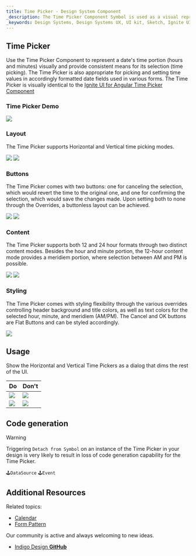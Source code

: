 ```yaml
---
title: Time Picker - Design System Component
_description: The Time Picker Component Symbol is used as a visual representation of time providing the necessary mechanisms for time picking. 
_keywords: Design Systems, Design Systems UX, UI kit, Sketch, Ignite UI for Angular, Sketch to Angular, Sketch to Angular, Angular, Angular Design System, Export code from Sketch, Design Kits for Angular, Sketch HTML, Sketch to HTML, Sketch UI kits
---
```


## Time Picker

Use the Time Picker Component to represent a date's time portion (hours and minutes) visually and provide consistent means for its selection (time picking). The Time Picker is also appropriate for picking and setting time values in accordingly formatted date fields used in various forms. The Time Picker is visually identical to the [Ignite UI for Angular Time Picker Component](https://www.infragistics.com/products/ignite-ui-angular/angular/components/time_picker.html)

### Time Picker Demo

![](../images/timepicker_demo.png)

### Layout

The Time Picker supports Horizontal and Vertical time picking modes.

![](../images/timepicker_horizontal.png)
![](../images/timepicker_vertical.png)

### Buttons

The Time Picker comes with two buttons: one for canceling the selection, which would revert the time to the original one, and one for confirming the selection, which would save the changes made. Upon setting both to none through the Overrides, a buttonless layout can be achieved.

![](../images/timepicker_buttons.png)
![](../images/timepicker_nobuttons.png)

### Content

The Time Picker supports both 12 and 24 hour formats through two distinct content modes. Besides the hour and minute portion, the 12-hour content mode provides a meridiem portion, where selection between AM and PM is possible.

![](../images/timepicker_12.png)
![](../images/timepicker_24.png)

### Styling

The Time Picker comes with styling flexibility through the various overrides controlling header background and title colors, as well as text colors for the selected hour, minute, and meridiem (AM/PM). The Cancel and OK buttons are Flat Buttons and can be styled accordingly.

![](../images/timepicker_styling.png)

## Usage

Show the Horizontal and Vertical Time Pickers as a dialog that dims the rest of the UI.

| Do                                | Don't                               |
| --------------------------------- | ----------------------------------- |
| ![](../images/timepicker_do1.png) | ![](../images/timepicker_dont1.png) |
| ![](../images/timepicker_do2.png) | ![](../images/timepicker_dont2.png) |

## Code generation

> [!WARNING]
> Triggering `Detach from Symbol` on an instance of the Time Picker in your design is very likely to result in loss of code generation capability for the Time Picker.

`🕹️DataSource`
`🕹️Event`

## Additional Resources

Related topics:

- [Calendar](calendar.md)
- [Form Pattern](forms.md)
  <div class="divider--half"></div>

Our community is active and always welcoming to new ideas.

- [Indigo Design **GitHub**](https://github.com/IgniteUI/design-system-docfx)
